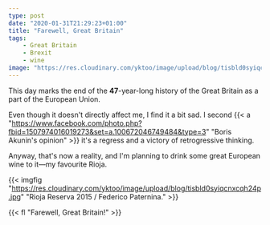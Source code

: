 ```yaml
---
type: post
date: "2020-01-31T21:29:23+01:00"
title: "Farewell, Great Britain"
tags:
    - Great Britain
    - Brexit
    - wine
image: "https://res.cloudinary.com/yktoo/image/upload/blog/tisbld0syiqcnxcqh24p.jpg"
---
```


This day marks the end of the **47**-year-long history of the Great Britain as a part of the European Union.

Even though it doesn't directly affect me, I find it a bit sad. I second {{< a "https://www.facebook.com/photo.php?fbid=1507974016019273&set=a.100672046749484&type=3" "Boris Akunin's opinion" >}} it's a regress and a victory of retrogressive thinking.

<!--more-->

Anyway, that's now a reality, and I'm planning to drink some great European wine to it—my favourite Rioja.

{{< imgfig "https://res.cloudinary.com/yktoo/image/upload/blog/tisbld0syiqcnxcqh24p.jpg" "Rioja Reserva 2015 / Federico Paternina." >}}

{{< fl "Farewell, Great Britain!" >}}